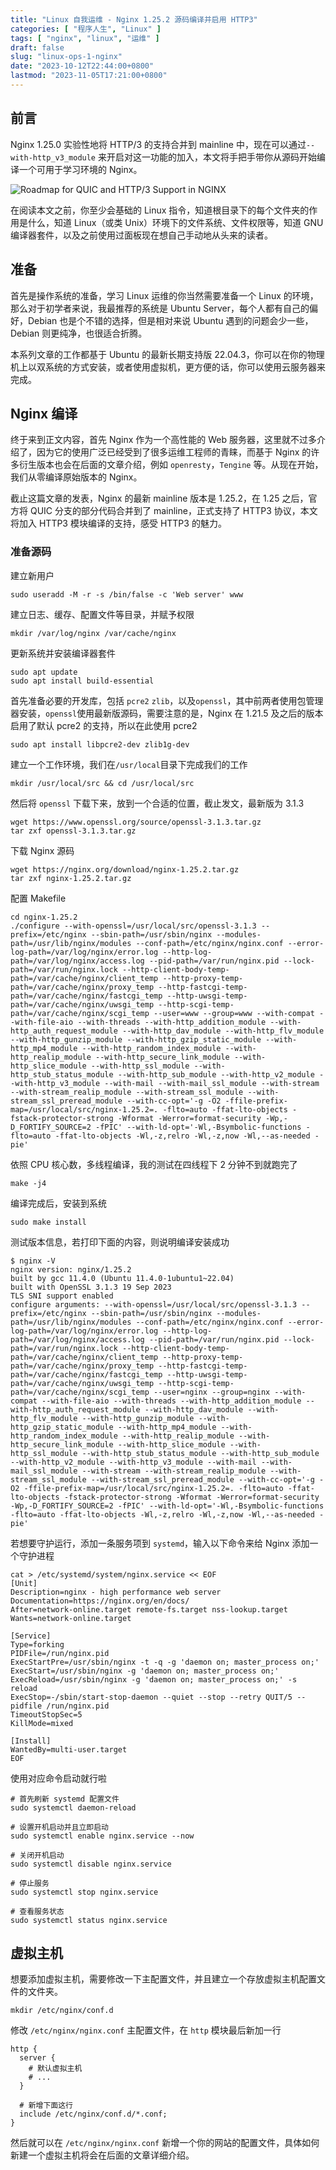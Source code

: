 ```yaml
---
title: "Linux 自我运维 - Nginx 1.25.2 源码编译并启用 HTTP3"
categories: [ "程序人生", "Linux" ]
tags: [ "nginx", "linux", "运维" ]
draft: false
slug: "linux-ops-1-nginx"
date: "2023-10-12T22:44:00+0800"
lastmod: "2023-11-05T17:21:00+0800"
---
```


## 前言

Nginx 1.25.0 实验性地将 HTTP/3 的支持合并到 mainline 中，现在可以通过`--with-http_v3_module` 来开启对这一功能的加入，本文将手把手带你从源码开始编译一个可用于学习环境的 Nginx。

![Roadmap for QUIC and HTTP/3 Support in NGINX](https://cdn.taurusxin.com/hugo/2023/10/12/nginx-quic-http3-roadmap.png)

在阅读本文之前，你至少会基础的 Linux 指令，知道根目录下的每个文件夹的作用是什么，知道 Linux（或类 Unix）环境下的文件系统、文件权限等，知道 GNU 编译器套件，以及之前使用过面板现在想自己手动地从头来的读者。

## 准备

首先是操作系统的准备，学习 Linux 运维的你当然需要准备一个 Linux 的环境，那么对于初学者来说，我最推荐的系统是 Ubuntu Server，每个人都有自己的偏好，Debian 也是个不错的选择，但是相对来说 Ubuntu 遇到的问题会少一些，Debian 则更纯净，也很适合折腾。

本系列文章的工作都基于 Ubuntu 的最新长期支持版 22.04.3，你可以在你的物理机上以双系统的方式安装，或者使用虚拟机，更方便的话，你可以使用云服务器来完成。

## Nginx 编译

终于来到正文内容，首先 Nginx 作为一个高性能的 Web 服务器，这里就不过多介绍了，因为它的使用广泛已经受到了很多运维工程师的青睐，而基于 Nginx 的许多衍生版本也会在后面的文章介绍，例如 `openresty`，`Tengine` 等。从现在开始，我们从零编译原始版本的 Nginx。

截止这篇文章的发表，Nginx 的最新 mainline 版本是 1.25.2，在 1.25 之后，官方将 QUIC 分支的部分代码合并到了 mainline，正式支持了 HTTP3 协议，本文将加入 HTTP3 模块编译的支持，感受 HTTP3 的魅力。

### 准备源码

建立新用户

```shell
sudo useradd -M -r -s /bin/false -c 'Web server' www
```

建立日志、缓存、配置文件等目录，并赋予权限

```shell
mkdir /var/log/nginx /var/cache/nginx
```

更新系统并安装编译器套件

```shell
sudo apt update
sudo apt install build-essential
```

首先准备必要的开发库，包括 `pcre2` `zlib`，以及`openssl`，其中前两者使用包管理器安装，`openssl`使用最新版源码，需要注意的是，Nginx 在 1.21.5 及之后的版本启用了默认 pcre2 的支持，所以在此使用 pcre2

```shell
sudo apt install libpcre2-dev zlib1g-dev
```

建立一个工作环境，我们在`/usr/local`目录下完成我们的工作

```shell
mkdir /usr/local/src && cd /usr/local/src
```

然后将 `openssl` 下载下来，放到一个合适的位置，截止发文，最新版为 3.1.3

```shell
wget https://www.openssl.org/source/openssl-3.1.3.tar.gz
tar zxf openssl-3.1.3.tar.gz
```

下载 Nginx 源码

```shell
wget https://nginx.org/download/nginx-1.25.2.tar.gz
tar zxf nginx-1.25.2.tar.gz
```

配置 Makefile

```shell
cd nginx-1.25.2
./configure --with-openssl=/usr/local/src/openssl-3.1.3 --prefix=/etc/nginx --sbin-path=/usr/sbin/nginx --modules-path=/usr/lib/nginx/modules --conf-path=/etc/nginx/nginx.conf --error-log-path=/var/log/nginx/error.log --http-log-path=/var/log/nginx/access.log --pid-path=/var/run/nginx.pid --lock-path=/var/run/nginx.lock --http-client-body-temp-path=/var/cache/nginx/client_temp --http-proxy-temp-path=/var/cache/nginx/proxy_temp --http-fastcgi-temp-path=/var/cache/nginx/fastcgi_temp --http-uwsgi-temp-path=/var/cache/nginx/uwsgi_temp --http-scgi-temp-path=/var/cache/nginx/scgi_temp --user=www --group=www --with-compat --with-file-aio --with-threads --with-http_addition_module --with-http_auth_request_module --with-http_dav_module --with-http_flv_module --with-http_gunzip_module --with-http_gzip_static_module --with-http_mp4_module --with-http_random_index_module --with-http_realip_module --with-http_secure_link_module --with-http_slice_module --with-http_ssl_module --with-http_stub_status_module --with-http_sub_module --with-http_v2_module --with-http_v3_module --with-mail --with-mail_ssl_module --with-stream --with-stream_realip_module --with-stream_ssl_module --with-stream_ssl_preread_module --with-cc-opt='-g -O2 -ffile-prefix-map=/usr/local/src/nginx-1.25.2=. -flto=auto -ffat-lto-objects -fstack-protector-strong -Wformat -Werror=format-security -Wp,-D_FORTIFY_SOURCE=2 -fPIC' --with-ld-opt='-Wl,-Bsymbolic-functions -flto=auto -ffat-lto-objects -Wl,-z,relro -Wl,-z,now -Wl,--as-needed -pie'
```

依照 CPU 核心数，多线程编译，我的测试在四线程下 2 分钟不到就跑完了

```shell
make -j4
```

编译完成后，安装到系统

```shell
sudo make install
```

测试版本信息，若打印下面的内容，则说明编译安装成功

```shell
$ nginx -V
nginx version: nginx/1.25.2
built by gcc 11.4.0 (Ubuntu 11.4.0-1ubuntu1~22.04)
built with OpenSSL 3.1.3 19 Sep 2023
TLS SNI support enabled
configure arguments: --with-openssl=/usr/local/src/openssl-3.1.3 --prefix=/etc/nginx --sbin-path=/usr/sbin/nginx --modules-path=/usr/lib/nginx/modules --conf-path=/etc/nginx/nginx.conf --error-log-path=/var/log/nginx/error.log --http-log-path=/var/log/nginx/access.log --pid-path=/var/run/nginx.pid --lock-path=/var/run/nginx.lock --http-client-body-temp-path=/var/cache/nginx/client_temp --http-proxy-temp-path=/var/cache/nginx/proxy_temp --http-fastcgi-temp-path=/var/cache/nginx/fastcgi_temp --http-uwsgi-temp-path=/var/cache/nginx/uwsgi_temp --http-scgi-temp-path=/var/cache/nginx/scgi_temp --user=nginx --group=nginx --with-compat --with-file-aio --with-threads --with-http_addition_module --with-http_auth_request_module --with-http_dav_module --with-http_flv_module --with-http_gunzip_module --with-http_gzip_static_module --with-http_mp4_module --with-http_random_index_module --with-http_realip_module --with-http_secure_link_module --with-http_slice_module --with-http_ssl_module --with-http_stub_status_module --with-http_sub_module --with-http_v2_module --with-http_v3_module --with-mail --with-mail_ssl_module --with-stream --with-stream_realip_module --with-stream_ssl_module --with-stream_ssl_preread_module --with-cc-opt='-g -O2 -ffile-prefix-map=/usr/local/src/nginx-1.25.2=. -flto=auto -ffat-lto-objects -fstack-protector-strong -Wformat -Werror=format-security -Wp,-D_FORTIFY_SOURCE=2 -fPIC' --with-ld-opt='-Wl,-Bsymbolic-functions -flto=auto -ffat-lto-objects -Wl,-z,relro -Wl,-z,now -Wl,--as-needed -pie'
```

若想要守护运行，添加一条服务项到 `systemd`，输入以下命令来给 Nginx 添加一个守护进程

```shell
cat > /etc/systemd/system/nginx.service << EOF
[Unit]
Description=nginx - high performance web server
Documentation=https://nginx.org/en/docs/
After=network-online.target remote-fs.target nss-lookup.target
Wants=network-online.target

[Service]
Type=forking
PIDFile=/run/nginx.pid
ExecStartPre=/usr/sbin/nginx -t -q -g 'daemon on; master_process on;'
ExecStart=/usr/sbin/nginx -g 'daemon on; master_process on;'
ExecReload=/usr/sbin/nginx -g 'daemon on; master_process on;' -s reload
ExecStop=-/sbin/start-stop-daemon --quiet --stop --retry QUIT/5 --pidfile /run/nginx.pid
TimeoutStopSec=5
KillMode=mixed

[Install]
WantedBy=multi-user.target
EOF
```

使用对应命令启动就行啦

```shell
# 首先刷新 systemd 配置文件
sudo systemctl daemon-reload

# 设置开机启动并且立即启动
sudo systemctl enable nginx.service --now

# 关闭开机启动
sudo systemctl disable nginx.service

# 停止服务
sudo systemctl stop nginx.service

# 查看服务状态
sudo systemctl status nginx.service
```

## 虚拟主机

想要添加虚拟主机，需要修改一下主配置文件，并且建立一个存放虚拟主机配置文件的文件夹。

```shell
mkdir /etc/nginx/conf.d
```

修改 `/etc/nginx/nginx.conf` 主配置文件，在 `http` 模块最后新加一行

```nginx
http {
  server {
    # 默认虚拟主机
    # ...
  }

  # 新增下面这行
  include /etc/nginx/conf.d/*.conf;
}
```

然后就可以在 `/etc/nginx/nginx.conf` 新增一个你的网站的配置文件，具体如何新建一个虚拟主机将会在后面的文章详细介绍。

